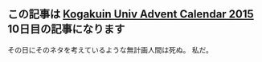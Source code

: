 この記事は [Kogakuin Univ Advent Calendar 2015](http://www.adventar.org/calendars/963) 10日目の記事になります  
---  
その日にそのネタを考えているような無計画人間は死ぬ。
私だ。  
  
  
